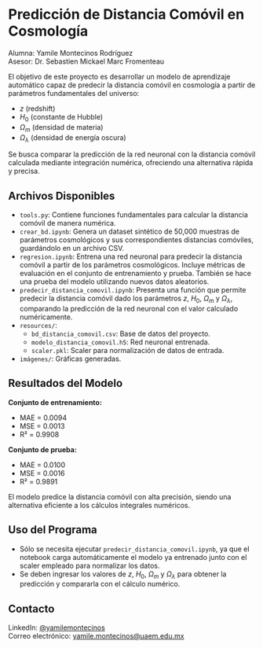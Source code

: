# **Predicción de Distancia Comóvil en Cosmología**

Alumna: Yamile Montecinos Rodríguez  
Asesor: Dr. Sebastien Mickael Marc Fromenteau  

El objetivo de este proyecto es desarrollar un modelo de aprendizaje automático capaz de predecir la distancia comóvil en cosmología a partir de parámetros fundamentales del universo:

- $z$ (redshift)
- $H_0$ (constante de Hubble)
- $\Omega_m$ (densidad de materia)
- $\Omega_\lambda$ (densidad de energía oscura)

Se busca comparar la predicción de la red neuronal con la distancia comóvil calculada mediante integración numérica, ofreciendo una alternativa rápida y precisa.

## Archivos Disponibles
- `tools.py`: Contiene funciones fundamentales para calcular la distancia comóvil de manera numérica.
- `crear_bd.ipynb`: Genera un dataset sintético de 50,000 muestras de parámetros cosmológicos y sus correspondientes distancias comóviles, guardándolo en un archivo CSV.
- `regresion.ipynb`: Entrena una red neuronal para predecir la distancia comóvil a partir de los parámetros cosmológicos. Incluye métricas de evaluación en el conjunto de entrenamiento y prueba. También se hace una prueba del modelo utilizando nuevos datos aleatorios.
- `predecir_distancia_comovil.ipynb`: Presenta una función que permite predecir la distancia comóvil dado los parámetros $z$, $H_0$, $\Omega_m$ y $\Omega_\lambda$, comparando la predicción de la red neuronal con el valor calculado numéricamente.
- `resources/`:
    * `bd_distancia_comovil.csv`: Base de datos del proyecto.
    * `modelo_distancia_comovil.h5`: Red neuronal entrenada.
    * `scaler.pkl`: Scaler para normalización de datos de entrada.
- `imágenes/`: Gráficas generadas.

## Resultados del Modelo
**Conjunto de entrenamiento:**
- MAE = 0.0094
- MSE = 0.0013
- R² = 0.9908

**Conjunto de prueba:**
- MAE = 0.0100
- MSE = 0.0016
- R² = 0.9891

El modelo predice la distancia comóvil con alta precisión, siendo una alternativa eficiente a los cálculos integrales numéricos.

## Uso del Programa
- Sólo se necesita ejecutar `predecir_distancia_comovil.ipynb`, ya que el notebook carga automáticamente el modelo ya entrenado junto con el scaler empleado para normalizar los datos.
- Se deben ingresar los valores de $z$, $H_0$, $\Omega_m$ y $\Omega_\lambda$ para obtener la predicción y compararla con el cálculo numérico.

## Contacto
LinkedIn: [@yamilemontecinos](https://www.linkedin.com/in/yamilemontecinos/)  
Correo electrónico: yamile.montecinos@uaem.edu.mx  